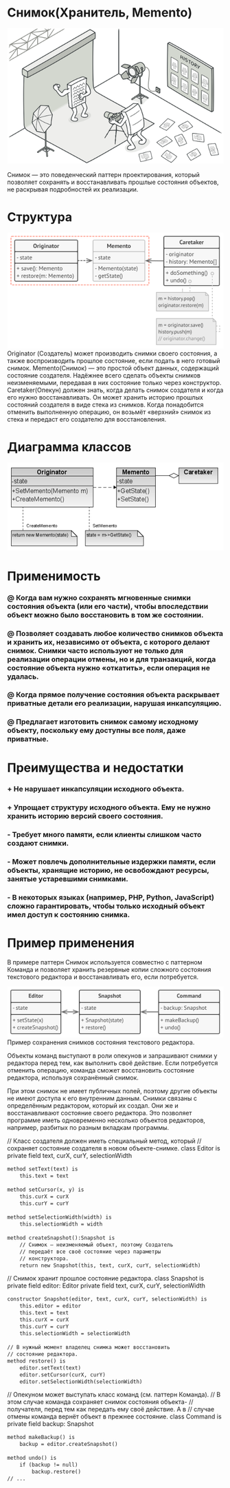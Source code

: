 # Снимок(Хранитель, Memento)

![Снимок](https://github.com/PavelRudenya730501/Patterns/raw/master/pictures/memento.png)

Снимок — это поведенческий паттерн проектирования, который позволяет сохранять и восстанавливать прошлые состояния объектов, не раскрывая подробностей их реализации.

# Структура

![Снимок. Структура](https://github.com/PavelRudenya730501/Patterns/raw/master/pictures/structure1.png)
Originator (Создатель) может производить снимки своего состояния, а также воспроизводить прошлое состояние, если подать в него готовый снимок.
Memento(Снимок) — это простой объект данных, содержащий состояние создателя. Надёжнее всего сделать объекты снимков неизменяемыми, передавая в них состояние только через конструктор.
Caretaker(Опекун) должен знать, когда делать снимок создателя и когда его нужно восстанавливать. Он может хранить историю прошлых состояний создателя в виде стека из снимков. Когда понадобится отменить выполненную операцию, он возьмёт «верхний» снимок из стека и передаст его создателю для восстановления.

# Диаграмма классов

![Снимок(хранитель)](https://github.com/PavelRudenya730501/Patterns/raw/master/pictures/Хранитель.png)

 # Применимость
 
 ### @ Когда вам нужно сохранять мгновенные снимки состояния объекта (или его части), чтобы впоследствии объект можно было восстановить в том же состоянии.
 ### @ Позволяет создавать любое количество снимков объекта и хранить их, независимо от объекта, с которого делают снимок. Снимки часто используют не только для реализации операции отмены, но и для транзакций, когда состояние объекта нужно «откатить», если операция не удалась.
 ### @ Когда прямое получение состояния объекта раскрывает приватные детали его реализации, нарушая инкапсуляцию.
 ### @ Предлагает изготовить снимок самому исходному объекту, поскольку ему доступны все поля, даже приватные.

# Преимущества и недостатки
 
 ### + Не нарушает инкапсуляции исходного объекта.
 ### + Упрощает структуру исходного объекта. Ему не нужно хранить историю версий своего состояния.
 
 ### - Требует много памяти, если клиенты слишком часто создают снимки.
 ### - Может повлечь дополнительные издержки памяти, если объекты, хранящие историю, не освобождают ресурсы, занятые устаревшими снимками.
 ### - В некоторых языках (например, PHP, Python, JavaScript) сложно гарантировать, чтобы только исходный объект имел доступ к состоянию снимка.
 
 # Пример применения
 
 В примере паттерн Снимок используется совместно с паттерном Команда и позволяет хранить резервные копии сложного состояния текстового редактора и восстанавливать его, если потребуется.

![Снимок. Пример](https://github.com/PavelRudenya730501/Patterns/raw/master/pictures/example.png)
                      Пример сохранения снимков состояния текстового редактора.

Объекты команд выступают в роли опекунов и запрашивают снимки у редактора перед тем, как выполнить своё действие. Если потребуется отменить операцию, команда сможет восстановить состояние редактора, используя сохранённый снимок.

При этом снимок не имеет публичных полей, поэтому другие объекты не имеют доступа к его внутренним данным. Снимки связаны с определённым редактором, который их создал. Они же и восстанавливают состояние своего редактора. Это позволяет программе иметь одновременно несколько объектов редакторов, например, разбитых по разным вкладкам программы.

// Класс создателя должен иметь специальный метод, который
// сохраняет состояние создателя в новом объекте-снимке.
class Editor is
    private field text, curX, curY, selectionWidth

    method setText(text) is
        this.text = text

    method setCursor(x, y) is
        this.curX = curX
        this.curY = curY

    method setSelectionWidth(width) is
        this.selectionWidth = width

    method createSnapshot():Snapshot is
        // Снимок — неизменяемый объект, поэтому Создатель
        // передаёт все своё состояние через параметры
        // конструктора.
        return new Snapshot(this, text, curX, curY, selectionWidth)

// Снимок хранит прошлое состояние редактора.
class Snapshot is
    private field editor: Editor
    private field text, curX, curY, selectionWidth

    constructor Snapshot(editor, text, curX, curY, selectionWidth) is
        this.editor = editor
        this.text = text
        this.curX = curX
        this.curY = curY
        this.selectionWidth = selectionWidth

    // В нужный момент владелец снимка может восстановить
    // состояние редактора.
    method restore() is
        editor.setText(text)
        editor.setCursor(curX, curY)
        editor.setSelectionWidth(selectionWidth)

// Опекуном может выступать класс команд (см. паттерн Команда).
// В этом случае команда сохраняет снимок состояния объекта-
// получателя, перед тем как передать ему своё действие. А в
// случае отмены команда вернёт объект в прежнее состояние.
class Command is
    private field backup: Snapshot

    method makeBackup() is
        backup = editor.createSnapshot()

    method undo() is
        if (backup != null)
            backup.restore()
    // ...
